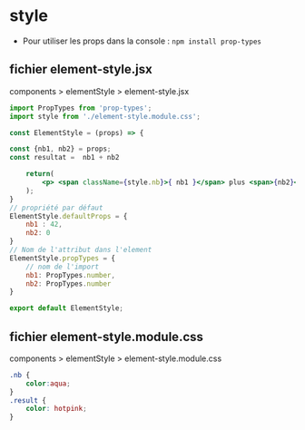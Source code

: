 # style

- Pour utiliser les props dans la console : `npm install prop-types`

## fichier element-style.jsx
components > elementStyle > element-style.jsx

```jsx
import PropTypes from 'prop-types';
import style from './element-style.module.css';

const ElementStyle = (props) => {

const {nb1, nb2} = props;
const resultat =  nb1 + nb2

    return(
        <p> <span className={style.nb}>{ nb1 }</span> plus <span>{nb2}</span> = {resultat}</p>
    );
}
// propriété par défaut
ElementStyle.defaultProps = {
    nb1 : 42,
    nb2: 0
}
// Nom de l'attribut dans l'element
ElementStyle.propTypes = {
    // nom de l'import
    nb1: PropTypes.number,
    nb2: PropTypes.number
}

export default ElementStyle;
```

## fichier element-style.module.css

components > elementStyle > element-style.module.css

```css
.nb {
    color:aqua;
}
.result {
    color: hotpink;
}
```